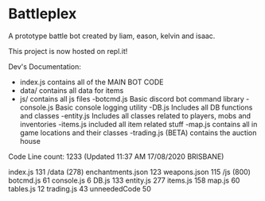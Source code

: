 # Battleplex
A prototype battle bot
created by liam, eason, kelvin and isaac.

This project is now hosted on repl.it!

Dev's Documentation:
- index.js contains  all of the MAIN BOT CODE
- data/ contains all data for items
- js/ contains all js files
  -botcmd.js Basic discord bot command library
  -console.js Basic console logging utility
  -DB.js Includes all DB functions and classes
  -entity.js Includes all classes related to players, mobs and inventories
  -items.js included all item related stuff
  -map.js contains all in game locations and their classes
  -trading.js (BETA) contains the auction house

Code Line count: 1233 (Updated 11:37 AM 17/08/2020 BRISBANE)

index.js 131
/data (278)
  enchantments.json 123
  weapons.json 115
/js (800)
  botcmd.js 61
  console.js 6
  DB.js 133
  entity.js 277
  items.js 158
  map.js 60
  tables.js 12
  trading.js 43
  unneededCode 50

